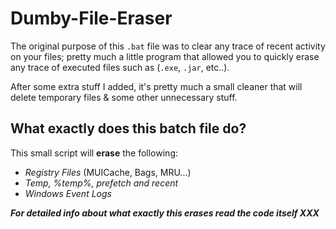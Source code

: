 # Dumby-File-Eraser
The original purpose of this `.bat` file was to clear any trace of recent activity on your files; pretty much a little program that allowed you to quickly erase any trace of executed files such as (`.exe`, `.jar`, etc..).

After some extra stuff I added, it's pretty much a small cleaner that will delete temporary files & some other unnecessary stuff.




## What exactly does this batch file do?
This small script will **erase** the following:

- *Registry Files* (MUICache, Bags, MRU...)
- *Temp, %temp%, prefetch and recent*
- *Windows Event Logs*

**_For detailed info about what exactly this erases read the code itself XXX_**

